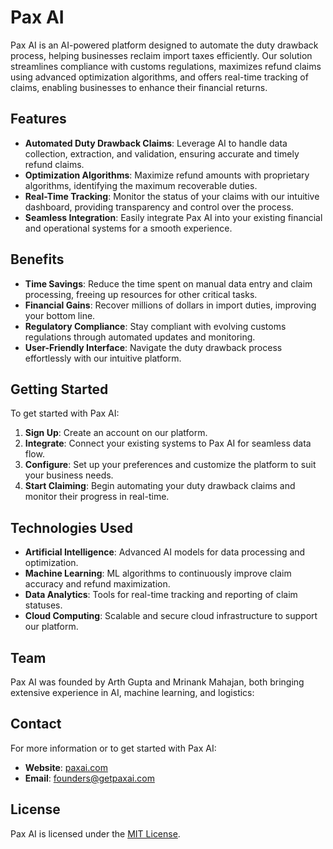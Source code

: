 # Pax AI

Pax AI is an AI-powered platform designed to automate the duty drawback process, helping businesses reclaim import taxes efficiently. Our solution streamlines compliance with customs regulations, maximizes refund claims using advanced optimization algorithms, and offers real-time tracking of claims, enabling businesses to enhance their financial returns.

## Features

- **Automated Duty Drawback Claims**: Leverage AI to handle data collection, extraction, and validation, ensuring accurate and timely refund claims.
- **Optimization Algorithms**: Maximize refund amounts with proprietary algorithms, identifying the maximum recoverable duties.
- **Real-Time Tracking**: Monitor the status of your claims with our intuitive dashboard, providing transparency and control over the process.
- **Seamless Integration**: Easily integrate Pax AI into your existing financial and operational systems for a smooth experience.

## Benefits

- **Time Savings**: Reduce the time spent on manual data entry and claim processing, freeing up resources for other critical tasks.
- **Financial Gains**: Recover millions of dollars in import duties, improving your bottom line.
- **Regulatory Compliance**: Stay compliant with evolving customs regulations through automated updates and monitoring.
- **User-Friendly Interface**: Navigate the duty drawback process effortlessly with our intuitive platform.

## Getting Started

To get started with Pax AI:

1. **Sign Up**: Create an account on our platform.
2. **Integrate**: Connect your existing systems to Pax AI for seamless data flow.
3. **Configure**: Set up your preferences and customize the platform to suit your business needs.
4. **Start Claiming**: Begin automating your duty drawback claims and monitor their progress in real-time.

## Technologies Used

- **Artificial Intelligence**: Advanced AI models for data processing and optimization.
- **Machine Learning**: ML algorithms to continuously improve claim accuracy and refund maximization.
- **Data Analytics**: Tools for real-time tracking and reporting of claim statuses.
- **Cloud Computing**: Scalable and secure cloud infrastructure to support our platform.

## Team

Pax AI was founded by Arth Gupta and Mrinank Mahajan, both bringing extensive experience in AI, machine learning, and logistics:

## Contact

For more information or to get started with Pax AI:

- **Website**: [paxai.com](https://paxai.com/)
- **Email**: [founders@getpaxai.com](mailto:founders@getpaxai.com)

## License

Pax AI is licensed under the [MIT License](LICENSE).
